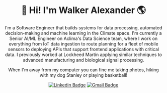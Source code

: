 <h1 align="center">👋 Hi! I'm Walker Alexander 🌎</h1>

<p align="center">
I'm a Software Engineer that builds systems for data processing, automated decision-making and machine learning in the Climate space. I'm currently a Senior AI/ML Engineer on Aclima's Data Science team, where I work on everything from IoT data ingestion to route planning for a fleet of mobile sensors to deploying APIs that support frontend applications with critical data. I previously worked at Lockheed Martin applying similar techniques to advanced manufacturing and biological signal processing.
</p>

<p align="center">
When I'm away from my computer you can fine me taking photos, hiking with my dog Stanley or playing basketball!
</p>

<div align="center">
  
  [![Linkedin Badge](https://img.shields.io/badge/-walkeralexander-blue?style=flat-square&logo=Linkedin&logoColor=white&link=https://www.linkedin.com/in/walker-alexander-678a68112/)](https://www.linkedin.com/in/walker-alexander-678a68112/)
  [![Gmail Badge](https://img.shields.io/badge/-14walexander@gmail.com-c14438?style=flat-square&logo=Gmail&logoColor=white&link=mailto:14walexander@gmail.com)](mailto:14walexander@gmail.com)
</div>

<!--
**walkeralexander/walkeralexander** is a ✨ _special_ ✨ repository because its `README.md` (this file) appears on your GitHub profile.

Here are some ideas to get you started:

- 🔭 I’m currently working on ...
- 🌱 I’m currently learning ...
- 👯 I’m looking to collaborate on ...
- 🤔 I’m looking for help with ...
- 💬 Ask me about ...
- 📫 How to reach me: ...
- 😄 Pronouns: ...
- ⚡ Fun fact: ...
-->
